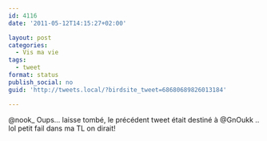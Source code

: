 ```yaml
---
id: 4116
date: '2011-05-12T14:15:27+02:00'

layout: post
categories:
  - Vis ma vie
tags:
  - tweet
format: status
publish_social: no
guid: 'http://tweets.local/?birdsite_tweet=68680689826013184'

---
```


@nook\_ Oups… laisse tombé, le précédent tweet était destiné à @GnOukk .. lol petit fail dans ma TL on dirait!